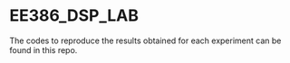# EE386_DSP_LAB
The codes to reproduce the results obtained for each experiment can be found in this repo.
